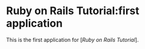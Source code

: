 # Ruby on Rails Tutorial:first application

This is the first application for [*Ruby on Rails Tutorial*].